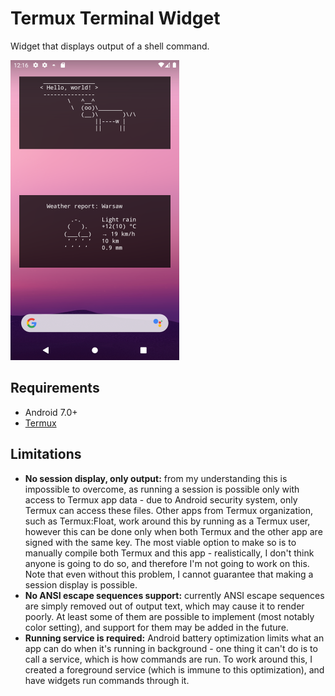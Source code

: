 Termux Terminal Widget
======================

Widget that displays output of a shell command.

![](assets/showcase.png)

## Requirements
* Android 7.0+
* [Termux](https://github.com/termux/termux-app)

## Limitations
* **No session display, only output:** from my understanding this is impossible to overcome, as running a session is possible only with access to Termux app data - due to Android security system, only Termux can access these files. Other apps from Termux organization, such as Termux:Float, work around this by running as a Termux user, however this can be done only when both Termux and the other app are signed with the same key. The most viable option to make so is to manually compile both Termux and this app - realistically, I don't think anyone is going to do so, and therefore I'm not going to work on this. Note that even without this problem, I cannot guarantee that making a session display is possible.
* **No ANSI escape sequences support:** currently ANSI escape sequences are simply removed out of output text, which may cause it to render poorly. At least some of them are possible to implement (most notably color setting), and support for them may be added in the future.
* **Running service is required:** Android battery optimization limits what an app can do when it's running in background - one thing it can't do is to call a service, which is how commands are run. To work around this, I created a foreground service (which is immune to this optimization), and have widgets run commands through it.
